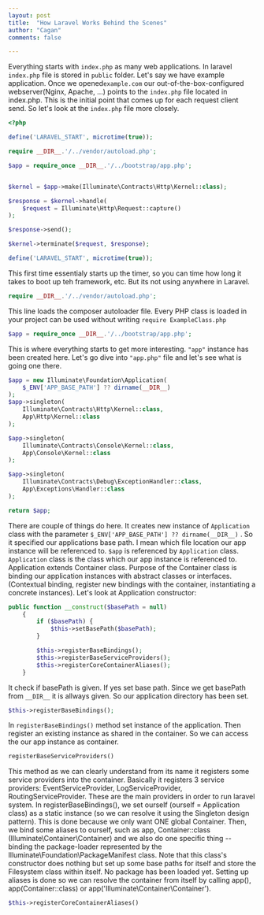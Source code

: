 ```yaml
---
layout: post
title:  "How Laravel Works Behind the Scenes"
author: "Cagan"
comments: false

---
```


Everything starts with `index.php` as many web applications. In laravel `index.php` file is stored in `public` folder. 
Let's say we have example application. Once we opened`example.com` our out-of-the-box-configured webserver(Nginx, Apache, ...) points to the `index.php` file located in index.php. This is the initial point that comes up for each request client send. So let's look at the `index.php` file more closely.

```php
<?php

define('LARAVEL_START', microtime(true));

require __DIR__.'/../vendor/autoload.php';

$app = require_once __DIR__.'/../bootstrap/app.php';


$kernel = $app->make(Illuminate\Contracts\Http\Kernel::class);

$response = $kernel->handle(
    $request = Illuminate\Http\Request::capture()
);

$response->send();

$kernel->terminate($request, $response);
```

```php
define('LARAVEL_START', microtime(true));
```

This first time essentialy starts up the timer, so you can time how long it takes to boot up teh framework, etc. But its not using anywhere in Laravel.

```php
require __DIR__.'/../vendor/autoload.php';
```

This line loads the composer autoloader file. Every PHP class is loaded in your project can be used without writing `require ExampleClass.php`

```php
$app = require_once __DIR__.'/../bootstrap/app.php';
```

This is where everything starts to get more interesting. `"app"` instance has been created here. Let's go dive into `"app.php"` file and let's see what is going one there.

```php
$app = new Illuminate\Foundation\Application(
    $_ENV['APP_BASE_PATH'] ?? dirname(__DIR__)
);
$app->singleton(
    Illuminate\Contracts\Http\Kernel::class,
    App\Http\Kernel::class
);

$app->singleton(
    Illuminate\Contracts\Console\Kernel::class,
    App\Console\Kernel::class
);

$app->singleton(
    Illuminate\Contracts\Debug\ExceptionHandler::class,
    App\Exceptions\Handler::class
);

return $app;
```

There are couple of things do here. It creates new instance of `Application` class with the parameter `$_ENV['APP_BASE_PATH'] ?? dirname(__DIR__)` . So it specified our applications base path. I mean which file location our app instance will be referenced to. `$app` is referenced by `Application` class. `Application` class is the class which our app instance is referenced to. Application extends Container class. Purpose of the Container class is binding our application instances with abstract classes or interfaces. (Contextual binding, register new bindings with the container, instantiating a concrete instances). Let's look at Application constructor:

```php
public function __construct($basePath = null)
    {
        if ($basePath) {
            $this->setBasePath($basePath);
        }

        $this->registerBaseBindings();
        $this->registerBaseServiceProviders();
        $this->registerCoreContainerAliases();
    }
```


It check if basePath is given. If yes set base path. Since we get basePath from `__DIR__` it is allways given. So our application directory has been set.

```php
$this->registerBaseBindings();
```
 
 In `registerBaseBindings()` method set instance of the application. Then register an existing instance as shared in the container. So we can access the our app instance as container.
 
```php
registerBaseServiceProviders()
```
 
This method as we can clearly understand from its name it registers some service providers into the container. Basically it registers 3 service providers: EventServiceProvider, LogServiceProvider, RoutingServiceProvider. These are the main providers in order to run laravel system. 
In registerBaseBindings(), we set ourself (ourself = Application class) as a static instance (so we can resolve it using the Singleton design pattern). This is done because we only want ONE global Container. Then, we bind some aliases to ourself, such as app, Container::class (Illuminate\Container\Container) and we also do one specific thing -- binding the package-loader represented by the Illuminate\Foundation\PackageManifest class. Note that this class's constructor does nothing but set up some base paths for itself and store the Filesystem class within itself. No package has been loaded yet. Setting up aliases is done so we can resolve the container from itself by calling app(), app(Container::class) or app('Illuminate\Container\Container').

```php
$this->registerCoreContainerAliases()
```

	



